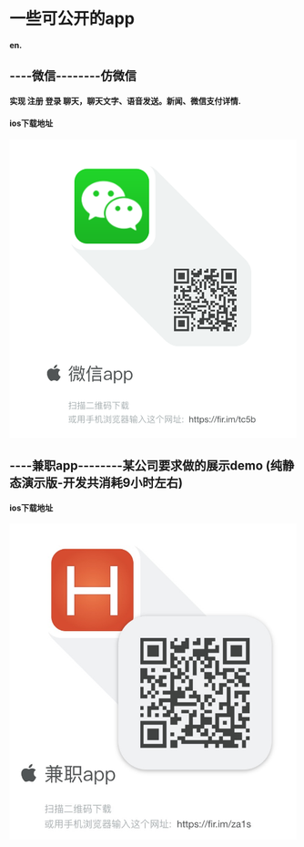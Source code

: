 # 一些可公开的app
#### en.


## ----微信--------仿微信
#### 实现 注册 登录 聊天，聊天文字、语音发送。新闻、微信支付详情.
#### ios下载地址
![](./仿微信/wx.png)

## ----兼职app--------某公司要求做的展示demo (纯静态演示版-开发共消耗9小时左右)
#### ios下载地址
![](./兼职app/release/down.jpg)